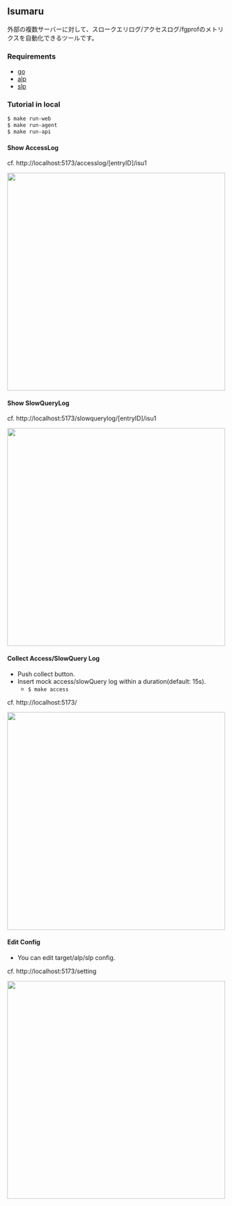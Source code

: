 ## Isumaru

外部の複数サーバーに対して、スロークエリログ/アクセスログ/fgprofのメトリクスを自動化できるツールです。

### Requirements

- [go](https://github.com/golang/go)
- [alp](https://github.com/tkuchiki/alp)
- [slp](https://github.com/tkuchiki/slp)


### Tutorial in local

```sh
$ make run-web
$ make run-agent
$ make run-api
```

#### Show AccessLog

cf. http://localhost:5173/accesslog/[entryID]/isu1

<img width="500" src="https://github.com/karamaru-alpha/isumaru/assets/38310693/7aeaa88d-f035-4e0f-b211-234ca94a48cb">


#### Show SlowQueryLog

cf. http://localhost:5173/slowquerylog/[entryID]/isu1

<img width="500" src="https://github.com/karamaru-alpha/isumaru/assets/38310693/00b99df3-267f-4272-90b1-a4c85f3144f3">

#### Collect Access/SlowQuery Log

- Push collect button.
- Insert mock access/slowQuery log within a duration(default: 15s).
  - `$ make access`

cf. http://localhost:5173/

<img width="500" src="https://github.com/karamaru-alpha/isumaru/assets/38310693/bae57213-b807-4a21-8405-19bd6b371fef">


#### Edit Config

- You can edit target/alp/slp config.

cf. http://localhost:5173/setting

<img width="500" src="https://github.com/karamaru-alpha/isumaru/assets/38310693/5fd89809-07b1-49c9-a2e1-0d44e698bd09">
